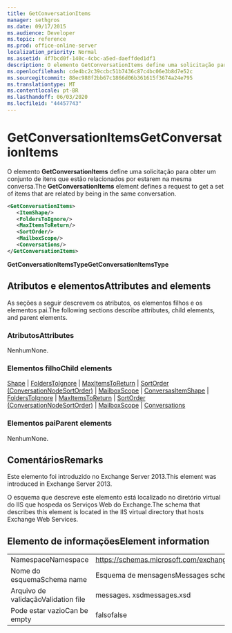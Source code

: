 ```yaml
---
title: GetConversationItems
manager: sethgros
ms.date: 09/17/2015
ms.audience: Developer
ms.topic: reference
ms.prod: office-online-server
localization_priority: Normal
ms.assetid: 4f7bcd0f-140c-4cbc-a5ed-daeffded1df1
description: O elemento GetConversationItems define uma solicitação para obter um conjunto de itens que estão relacionados por estarem na mesma conversa.
ms.openlocfilehash: cde4bc2c39ccbc51b7436c87c4bc06e3b8d7e52c
ms.sourcegitcommit: 88ec988f2bb67c1866d06b361615f3674a24e795
ms.translationtype: MT
ms.contentlocale: pt-BR
ms.lasthandoff: 06/03/2020
ms.locfileid: "44457743"
---
```

# <a name="getconversationitems"></a><span data-ttu-id="4d0f9-103">GetConversationItems</span><span class="sxs-lookup"><span data-stu-id="4d0f9-103">GetConversationItems</span></span>

<span data-ttu-id="4d0f9-104">O elemento **GetConversationItems** define uma solicitação para obter um conjunto de itens que estão relacionados por estarem na mesma conversa.</span><span class="sxs-lookup"><span data-stu-id="4d0f9-104">The **GetConversationItems** element defines a request to get a set of items that are related by being in the same conversation.</span></span> 
  
```XML
<GetConversationItems>
   <ItemShape/>
   <FoldersToIgnore/>
   <MaxItemsToReturn/>
   <SortOrder/>
   <MailboxScope/>
   <Conversations/>
</GetConversationItems>
```

 <span data-ttu-id="4d0f9-105">**GetConversationItemsType**</span><span class="sxs-lookup"><span data-stu-id="4d0f9-105">**GetConversationItemsType**</span></span>
## <a name="attributes-and-elements"></a><span data-ttu-id="4d0f9-106">Atributos e elementos</span><span class="sxs-lookup"><span data-stu-id="4d0f9-106">Attributes and elements</span></span>

<span data-ttu-id="4d0f9-107">As seções a seguir descrevem os atributos, os elementos filhos e os elementos pai.</span><span class="sxs-lookup"><span data-stu-id="4d0f9-107">The following sections describe attributes, child elements, and parent elements.</span></span>
  
### <a name="attributes"></a><span data-ttu-id="4d0f9-108">Atributos</span><span class="sxs-lookup"><span data-stu-id="4d0f9-108">Attributes</span></span>

<span data-ttu-id="4d0f9-109">Nenhum</span><span class="sxs-lookup"><span data-stu-id="4d0f9-109">None.</span></span>
  
### <a name="child-elements"></a><span data-ttu-id="4d0f9-110">Elementos filho</span><span class="sxs-lookup"><span data-stu-id="4d0f9-110">Child elements</span></span>

<span data-ttu-id="4d0f9-111">[Shape](itemshape.md)  |  [FoldersToIgnore](folderstoignore.md)  |  [MaxItemsToReturn](maxitemstoreturn.md)  |  [SortOrder (ConversationNodeSortOrder)](sortorder-conversationnodesortorder.md)  |  [MailboxScope](mailboxscope.md)  |  [Conversas](conversations-ex15websvcsotherref.md)</span><span class="sxs-lookup"><span data-stu-id="4d0f9-111">[ItemShape](itemshape.md) | [FoldersToIgnore](folderstoignore.md) | [MaxItemsToReturn](maxitemstoreturn.md) | [SortOrder (ConversationNodeSortOrder)](sortorder-conversationnodesortorder.md) | [MailboxScope](mailboxscope.md) | [Conversations](conversations-ex15websvcsotherref.md)</span></span>
  
### <a name="parent-elements"></a><span data-ttu-id="4d0f9-112">Elementos pai</span><span class="sxs-lookup"><span data-stu-id="4d0f9-112">Parent elements</span></span>

<span data-ttu-id="4d0f9-113">Nenhum</span><span class="sxs-lookup"><span data-stu-id="4d0f9-113">None.</span></span>
  
## <a name="remarks"></a><span data-ttu-id="4d0f9-114">Comentários</span><span class="sxs-lookup"><span data-stu-id="4d0f9-114">Remarks</span></span>

<span data-ttu-id="4d0f9-115">Este elemento foi introduzido no Exchange Server 2013.</span><span class="sxs-lookup"><span data-stu-id="4d0f9-115">This element was introduced in Exchange Server 2013.</span></span>
  
<span data-ttu-id="4d0f9-116">O esquema que descreve este elemento está localizado no diretório virtual do IIS que hospeda os Serviços Web do Exchange.</span><span class="sxs-lookup"><span data-stu-id="4d0f9-116">The schema that describes this element is located in the IIS virtual directory that hosts Exchange Web Services.</span></span>
  
## <a name="element-information"></a><span data-ttu-id="4d0f9-117">Elemento de informações</span><span class="sxs-lookup"><span data-stu-id="4d0f9-117">Element information</span></span>

|||
|:-----|:-----|
|<span data-ttu-id="4d0f9-118">Namespace</span><span class="sxs-lookup"><span data-stu-id="4d0f9-118">Namespace</span></span>  <br/> |https://schemas.microsoft.com/exchange/services/2006/messages  <br/> |
|<span data-ttu-id="4d0f9-119">Nome do esquema</span><span class="sxs-lookup"><span data-stu-id="4d0f9-119">Schema name</span></span>  <br/> |<span data-ttu-id="4d0f9-120">Esquema de mensagens</span><span class="sxs-lookup"><span data-stu-id="4d0f9-120">Messages schema</span></span>  <br/> |
|<span data-ttu-id="4d0f9-121">Arquivo de validação</span><span class="sxs-lookup"><span data-stu-id="4d0f9-121">Validation file</span></span>  <br/> |<span data-ttu-id="4d0f9-122">messages. xsd</span><span class="sxs-lookup"><span data-stu-id="4d0f9-122">messages.xsd</span></span>  <br/> |
|<span data-ttu-id="4d0f9-123">Pode estar vazio</span><span class="sxs-lookup"><span data-stu-id="4d0f9-123">Can be empty</span></span>  <br/> |<span data-ttu-id="4d0f9-124">falso</span><span class="sxs-lookup"><span data-stu-id="4d0f9-124">false</span></span>  <br/> |
   

